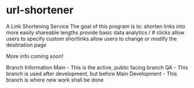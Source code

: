 # url-shortener
 A Link Shortening Service
The goal of this program is to:
    shorten links into more easily shareable lengths
    provide basic data analytics / # clicks
    allow users to specify custom shortlinks
    allow users to change or modify the desitnation page 

More info coming soon!

Branch Information
    Main - This is the active, public facing branch
    QA - This branch is used after development, but before Main
    Development - This branch is where new work shall be done
